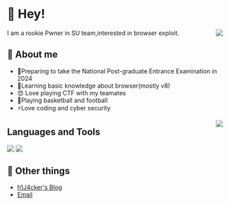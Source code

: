 # 👋 Hey!

<img align="right" src="https://github-readme-stats.vercel.app/api?username=Survive2&show_icons=true&icon_color=0366d6&text_color=24292e&bg_color=ffffff&hide_title=true" />

I am a rookie Pwner in SU team,interested in browser exploit.

## 💬 About me

<!-- * has a black childhood depicted in 300,000 words, may hit the bottom line then go crazy by incident, if this happens, please forgive me, I'm very sorry about that. -->
* 🌱Preparing to take the National Post-graduate Entrance Examination in 2024
* 🔭Learning basic knowledge about browser(mostly v8)
* :heart_eyes: Love playing CTF with my teamates 
* 🥅Playing basketball and football
* ⚡Love coding and cyber security

<img align="right" src="https://github-readme-stats.vercel.app/api/top-langs/?username=Survive2&layout=compact"/>

## Languages and Tools
![](https://camo.githubusercontent.com/f82a703a667f5ac47383b498bc733369523147b3ecabaa4323e0a660b7a2724d/68747470733a2f2f7777772e766563746f726c6f676f2e7a6f6e652f6c6f676f732f6a6176612f6a6176612d617232312e737667)
![](https://www.google.com/url?sa=i&url=https%3A%2F%2Fzh.wikipedia.org%2Fwiki%2FC%252B%252B&psig=AOvVaw1aMJzNRHTZvt6Ee7hmyGfK&ust=1671792542271000&source=images&cd=vfe&ved=0CBAQjRxqFwoTCJjegt2GjfwCFQAAAAAdAAAAABAD)

## 📮 Other things
- [h1J4cker's Blog](https://survive2.github.io)
- [Email](0xh1j4cker@gmail.com)
